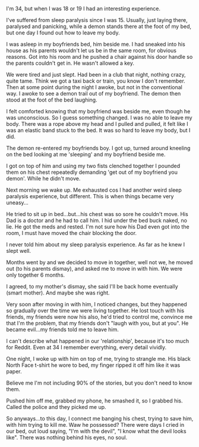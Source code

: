 I'm 34, but when I was 18 or 19 I had an interesting experience.

I've suffered from sleep paralysis since I was 15. Usually, just laying there, paralysed and panicking, while a demon stands there at the foot of my bed, but one day I found out how to leave my body.

I was asleep in my boyfriends bed, him beside me. I had sneaked into his house as his parents wouldn't let us be in the same room, for obvious reasons. Got into his room and he pushed a chair against his door handle so the parents couldn't get in. He wasn't allowed a key.

We were tired and just slept. Had been in a club that night, nothing crazy, quite tame. Think we got a taxi back or train, you know I don't remember.
Then at some point during the night I awoke, but not in the conventional way. I awoke to see a demon trail out of my boyfriend. The demon then stood at the foot of the bed laughing.

I felt comforted knowing that my boyfriend was beside me, even though he was unconscious. So I guess something changed. I was no able to leave my body. There was a rope above my head and I pulled and pulled, it felt like I was an elastic band stuck to the bed. It was so hard to leave my body, but I did.

The demon re-entered my boyfriends boy. I got up, turned around kneeling on the bed looking at me 'sleeping' and my boyfriend beside me.

I got on top of him and using my two fists clenched together I pounded them on his chest repeatedly demanding 'get out of my boyfriend you demon'. While he didn't move.

Next morning we wake up. Me exhausted cos I had another weird sleep paralysis experience, but different. This is when things became very uneasy...

He tried to sit up in bed...but...his chest was so sore he couldn't move. His Dad is a doctor and he had to call him. I hid under the bed buck naked, no lie. He got the meds and rested. I'm not sure how his Dad even got into the room, I must have moved the chair blocking the door.

I never told him about my sleep paralysis experience. As far as he knew I slept well.

Months went by and we decided to move in together, well not we, he moved out (to his parents dismay), and asked me to move in with him. We were only together 6 months.

I agreed, to my mother's dismay, she said I'll be back home eventually (smart mother). And maybe she was right.

Very soon after moving in with him, I noticed changes, but they happened so gradually over the time we were living together. He lost touch with his friends, my friends were now his also, he'd tried to control me, convince me that I'm the problem, that my friends don't "laugh with you, but at you". He became evil...my friends told me to leave him.

I can't describe what happened in our 'relationship', because it's too much for Reddit. Even at 34 I remember everything, every detail vividly.

One night, I woke up with him on top of me, trying to strangle me. His black North Face t-shirt he wore to bed, my finger ripped it off him like it was paper.

Believe me I'm not including 90% of the stories, but you don't need to know them.

Pushed him off me, grabbed my phone, he smashed it, so I grabbed his. Called the police and they picked me up.

So anyways...to this day, I connect me banging his chest, trying to save him, with him trying to kill me. Waw he possessed? There were days I cried in our bed, out loud saying, "I'm with the devil", "I know what the devil looks like". There was nothing behind his eyes, no soul.